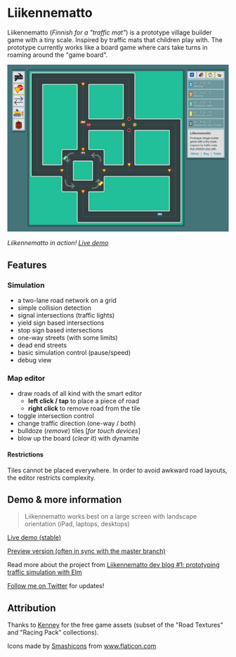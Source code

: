 # Liikennematto

Liikennematto (_Finnish for a "traffic mat"_) is a prototype village builder game with a tiny scale. Inspired by traffic mats that children play with. The prototype currently works like a board game where cars take turns in roaming around the "game board".

![Screenshot](docs/screenshot.png)

_Liikennematto in action! [Live demo](http://apps.butsku.com/liikennematto/)_

## Features

### Simulation

-   a two-lane road network on a grid
-   simple collision detection
-   signal intersections (traffic lights)
-   yield sign based intersections
-   stop sign based intersections
-   one-way streets (with some limits)
-   dead end streets
-   basic simulation control (pause/speed)
-   debug view

### Map editor

-   draw roads of all kind with the smart editor
    -   **left click / tap** to place a piece of road
    -   **right click** to remove road from the tile
-   toggle intersection control
-   change traffic direction (one-way / both)
-   bulldoze (_remove_) tiles [_for touch devices_]
-   blow up the board (_clear it_) with dynamite

#### Restrictions

Tiles cannot be placed everywhere. In order to avoid awkward road layouts, the editor restricts complexity.

## Demo & more information

> Liikennematto works best on a large screen with landscape orientation (iPad, laptops, desktops)

[Live demo (stable)](http://apps.butsku.com/liikennematto/)

[Preview version (often in sync with the master branch)](http://apps.butsku.com/liikennematto/next/)

Read more about the project from [Liikennematto dev blog #1: prototyping traffic simulation with Elm](https://matiasklemola.com/liikennematto-dev-blog-one)

[Follow me on Twitter](https://twitter.com/MatiasKlemola) for updates!

## Attribution

Thanks to [Kenney](https://kenney.nl/assets) for the free game assets (subset of the "Road Textures" and "Racing Pack" collections).

Icons made by <a href="https://www.flaticon.com/authors/smashicons" title="Smashicons">Smashicons</a> from <a href="https://www.flaticon.com/" title="Flaticon"> www.flaticon.com</a>

